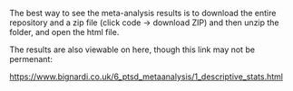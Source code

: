 The best way to see the meta-analysis results is to download the entire repository and a zip file (click code -> download ZIP) and then unzip the folder, and open the html file. 

The results are also viewable on here, though this link may not be permenant: 

https://www.bignardi.co.uk/6_ptsd_metaanalysis/1_descriptive_stats.html
